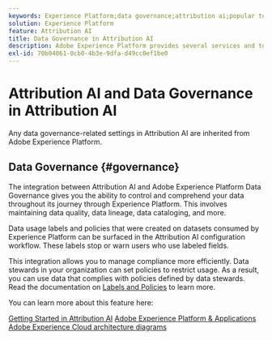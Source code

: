```yaml
---
keywords: Experience Platform;data governance;attribution ai;popular topics
solution: Experience Platform
feature: Attribution AI
title: Data Governance in Attribution AI
description: Adobe Experience Platform provides several services and tools that allow you to confidently control your collected experience data in order to comply with your business practices, legal obligations, and development process.
exl-id: 70b04061-0cb0-4b3e-9dfa-d49cc0ef1be0
---
```

# Attribution AI and Data Governance in Attribution AI

Any data governance-related settings in Attribution AI are inherited from Adobe Experience Platform.

## Data Governance {#governance}

The integration between Attribution AI and Adobe Experience Platform Data Governance gives you the ability to control and comprehend your data throughout its journey through Experience Platform. This involves maintaining data quality, data lineage, data cataloging, and more.

Data usage labels and policies that were created on datasets consumed by Experience Platform can be surfaced in the Attribution AI configuration workflow. These labels stop or warn users who use labeled fields. 

This integration allows you to manage compliance more efficiently. Data stewards in your organization can set policies to restrict usage. As a result, you can use data that complies with policies defined by data stewards. Read the documentation on [Labels and Policies](https://experienceleague.adobe.com/docs/analytics-platform/using/cja-dataviews/data-governance.html) to learn more.

You can learn more about this feature here: 

[Getting Started in Attribution AI](../../attribution-ai/getting-started.md)
[Adobe Experience Platform & Applications](https://experienceleague.adobe.com/docs/blueprints-learn/architecture/architecture-overview/platform-applications.html)
[Adobe Experience Cloud architecture diagrams](https://experienceleague.adobe.com/docs/blueprints-learn/architecture/architecture-overview/experience-cloud.html)
